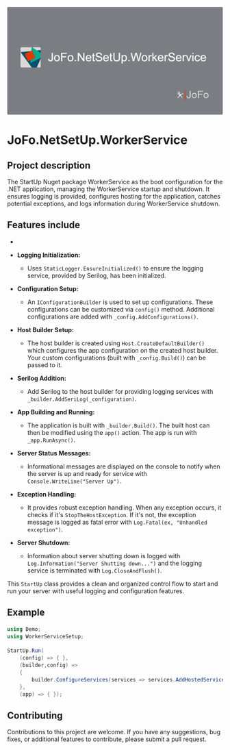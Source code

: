 ![](./.Media/02_SocialMedia/repository-open-graph.png)

# JoFo.NetSetUp.WorkerService

## Project description

The StartUp Nuget package WorkerService as the boot configuration for the .NET application, managing the WorkerService startup and
shutdown. It ensures logging is provided, configures hosting for the application, catches potential exceptions, and logs
information during WorkerService shutdown.

## Features include
- 
- __Logging Initialization:__
    - Uses `StaticLogger.EnsureInitialized()` to ensure the logging service, provided by Serilog, has been initialized.

- __Configuration Setup:__
    - An `IConfigurationBuilder` is used to set up configurations. These configurations can be customized via `config()` method. Additional configurations are added with `_config.AddConfigurations()`.

- __Host Builder Setup:__
    - The host builder is created using `Host.CreateDefaultBuilder()` which configures the app configuration on the created host builder. Your custom configurations (built with `_config.Build()`) can be passed to it.

- __Serilog Addition:__
    - Add Serilog to the host builder for providing logging services with `_builder.AddSeriLog(_configuration)`.

- __App Building and Running:__
    - The application is built with `_builder.Build()`. The built host can then be modified using the `app()` action. The app is run with `_app.RunAsync()`.

- __Server Status Messages:__
  - Informational messages are displayed on the console to notify when the server is up and ready for service with `Console.WriteLine("Server Up")`.

- __Exception Handling:__
    - It provides robust exception handling. When any exception occurs, it checks if it's `StopTheHostException`. If it's not, the exception message is logged as fatal error with `Log.Fatal(ex, "Unhandled exception")`.

- __Server Shutdown:__
    - Information about server shutting down is logged with `Log.Information("Server Shutting down...")` and the logging service is terminated with `Log.CloseAndFlush()`.

This `StartUp` class provides a clean and organized control flow to start and run your server with useful logging and configuration features.

## Example

```csharp
using Demo;
using WorkerServiceSetup;

StartUp.Run(
    (config) => { },
    (builder,config) =>
    {
        builder.ConfigureServices(services => services.AddHostedService<Worker>());
    },
    (app) => { });
```

## Contributing

Contributions to this project are welcome. If you have any suggestions, bug fixes, or additional features to contribute,
please submit a pull request.